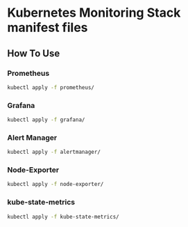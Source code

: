 # Kubernetes Monitoring Stack manifest files

## How To Use

### Prometheus

```bash
kubectl apply -f prometheus/
```

### Grafana

```bash
kubectl apply -f grafana/
```

### Alert Manager

```bash
kubectl apply -f alertmanager/
```

### Node-Exporter

```bash
kubectl apply -f node-exporter/
```

### kube-state-metrics

```bash
kubectl apply -f kube-state-metrics/
```
